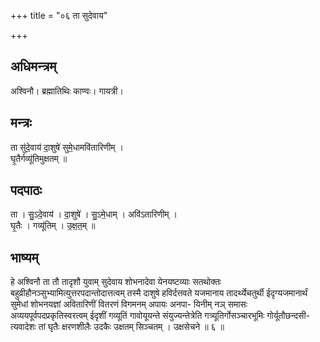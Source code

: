 +++
title = "०६ ता सुदेवाय"

+++
## अधिमन्त्रम्
अश्विनौ। ब्रह्मातिथिः काण्वः। गायत्री।

## मन्त्रः
ता सु॑दे॒वाय॑ दा॒शुषे॑ सुमे॒धामवि॑तारिणीम् ।  
घृ॒तैर्गव्यू॑तिमुक्षतम् ॥

## पदपाठः
ता । सु॒ऽदे॒वाय॑ । दा॒शुषे॑ । सु॒ऽमे॒धाम् । अवि॑ऽतारिणीम् ।  
घृ॒तैः । गव्यू॑तिम् । उ॒क्ष॒त॒म् ॥

## भाष्यम्
हे अश्विनौ ता तौ तादृशौ युवाम् सुदेवाय शोभनादेवा येनयष्टव्याः सतथोक्तः बहुव्रीहौनञ्सुभ्यामित्युत्तरपदान्तोदात्तत्वम् तस्मै दाशुषे हविर्दत्तवते यजमानाय तादर्थ्येचतुर्थी ईदृग्यजमानार्थं सुमेधां शोभनयज्ञां अवितारिणीं वितरणं विगमनम् अपायः अनपा- यिनीम् नञ् समासः अव्ययपूर्वपदप्रकृतिस्वरत्वम् ईदृशीं गव्यूतिं गावोयूयन्ते संयुज्यन्तेत्रेति गत्र्यूतिर्गोसञ्चारभूमिः गोर्यूतौछन्दसी- त्यवादेशः तां घृतैः क्षरणशीलैः उदकैः उक्षतम् सिञ्चतम् । उक्षसेचने ॥ ६ ॥